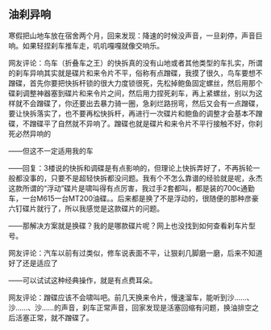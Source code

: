 ## 油刹异响	

​	寒假把山地车放在宿舍两个月，回来发现：降速的时候没声音，一旦刹停，声音巨响。如果轻捏刹车推车走，叽叽嘎嘎就像交响乐。

​	网友评论：鸟车（折叠车之王）的快拆真的没有山地或者其他类型的车扎实，所谓的刹车异响其实就是碟片和来令片不平，俗称有点蹭碟，我摸了很久，鸟车要想不蹭碟，首先你要把快拆杆锁的很大力度锁很死，先松掉鲍鱼固定螺丝，然后用那个碟刹调整神器塞到碟片和来令片之间，然后用力捏死刹车，再上紧螺丝，别以为这样就不会蹭碟了，你还要出去暴力骑一圈，急刹烂路拐弯，然后又会有一点蹭碟，要让快拆落实了，也不要再松快拆杆，再进行一次碟片和鲍鱼的调整才会基本不蹭碟，不蹭碟平了自然就不异响了。蹭碟也就是碟片和来令片不平行接触不好，你刹死必然异响的

——但这不一定适用我的车

——回复：3楼说的快拆和调碟是有点影响的，但理论上快拆弄好了，不再拆轮一般都没事的，只要不是超轻快拆都没问题。我有个不怎么靠谱的经验就是呢，永杰这款所谓的“浮动”碟片是啸叫得有点厉害，我过手2套都叫，都是装的700c通勤车，一台M615一台MT200油碟。。后来都是换了不是浮动的，很随便的那种彦豪六钉碟片就行了，所以我感觉是这款碟片的问题。

——那解决方案就是换碟？我的是哪款碟片呢？网上也没找到如何查看刹车片型号。

​	网友评论：汽车以前有过类似，修车说表面不平，让狠刹几脚磨一磨，后来不知道好了还是适应了

——可以试试这种经典操作，就是有点费耳朵。

​	网友评论：蹭碟应该不会啸叫吧。前几天换来令片，慢速溜车，能听到沙……、沙……、沙……的声音，刹车正常声音，回家发现是活塞回缩有问题，换油排空之后活塞正常，就不蹭碟了。